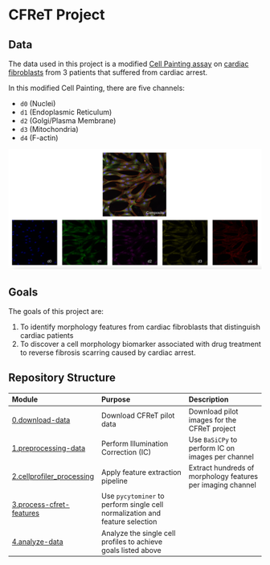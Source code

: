 # CFReT Project

## Data

The data used in this project is a modified [Cell Painting assay](https://www.moleculardevices.com/applications/cell-imaging/cell-painting#gref) on [cardiac fibroblasts](https://www.ncbi.nlm.nih.gov/pmc/articles/PMC5588900/#:~:text=Definition%20by%20function,%2C%20and%20glycoproteins5%2C6.) from 3 patients that suffered from cardiac arrest. 

In this modified Cell Painting, there are five channels:

- `d0` (Nuclei)
- `d1` (Endoplasmic Reticulum)
- `d2` (Golgi/Plasma Membrane)
- `d3` (Mitochondria)
- `d4` (F-actin)

![Composite_Figure.png](example_figs/Composite_Figure.png)

## Goals

The goals of this project are:
1. To identify morphology features from cardiac fibroblasts that distinguish cardiac patients 
2. To discover a cell morphology biomarker associated with drug treatment to reverse fibrosis scarring caused by cardiac arrest.

## Repository Structure

| Module | Purpose | Description |
| :---- | :----- | :---------- |
| [0.download-data](0.download-data/) | Download CFReT pilot data | Download pilot images for the CFReT project |
| [1.preprocessing-data](1.preprocessing-data/) | Perform Illumination Correction (IC) | Use `BaSiCPy` to perform IC on images per channel |
| [2.cellprofiler_processing](2_cellprofiler_processing/) | Apply feature extraction pipeline | Extract hundreds of morphology features per imaging channel |
| [3.process-cfret-features](3.process-cfret-features/) | Use `pycytominer` to perform single cell normalization and feature selection |
| [4.analyze-data](4.analyze-data/) | Analyze the single cell profiles to achieve goals listed above |
